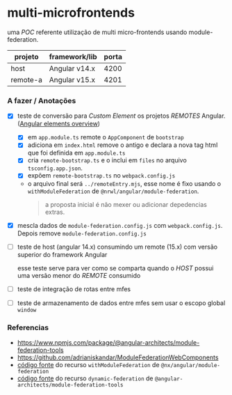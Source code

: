 # multi-microfrontends

uma _POC_ referente utilização de multi micro-frontends usando module-federation.

| projeto | framework/lib | porta |
| --- | --- | --- |
| host | Angular v14.x | 4200 |
| remote-a | Angular v15.x | 4201 |

### A fazer / Anotações

- [x] teste de conversão para  _Custom Element_ os projetos _REMOTES_ Angular. ([Angular elements overview](https://angular.io/guide/elements))
  - [x] em `app.module.ts` remote o `AppComponent` de `bootstrap`
  - [x] adiciona em `index.html` remove o antigo e declara a nova tag html que foi definida em `app.module.ts`
  - [x] cria `remote-bootstrap.ts` e o inclui em `files` no arquivo `tsconfig.app.json`.
  - [x] expõem `remote-bootstrap.ts` no `webpack.config.js`
  - o arquivo final será `../remoteEntry.mjs`, esse nome é fixo usando o `withModuleFederation` de `@nrwl/angular/module-federation`.
    > a proposta inicial é não mexer ou adicionar depedencias extras.
- [x] mescla dados de `module-federation.config.js` com `webpack.config.js`. Depois remove `module-federation.config.js`
- [ ] teste de host (angular 14.x) consumindo um remote (15.x) com versão superior do framework Angular

  esse teste serve para ver como se comparta quando o _HOST_ possui uma versão menor do _REMOTE_ consumido
- [ ] teste de integração de rotas entre mfes
- [ ] teste de armazenamento de dados entre mfes sem usar o escopo global `window`

### Referencias

- https://www.npmjs.com/package/@angular-architects/module-federation-tools
- https://github.com/adrianiskandar/ModuleFederationWebComponents
- [código fonte](https://github.com/nrwl/nx/blob/master/packages/angular/src/utils/mf/with-module-federation.ts#L6) do recurso `withModuleFederation` de `@nx/angular/module-federation`
- [código fonte](https://github.com/angular-architects/module-federation-plugin/blob/main/libs/mf-runtime/src/lib/loader/dynamic-federation.ts) do recurso `dynamic-federation` de `@angular-architects/module-federation-tools`